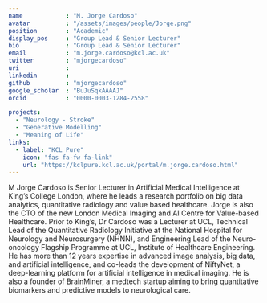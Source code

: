 ```yaml
---
name            : "M. Jorge Cardoso"
avatar          : "/assets/images/people/Jorge.png"
position        : "Academic"
display_pos     : "Group Lead & Senior Lecturer"
bio			    : "Group Lead & Senior Lecturer"
email           : "m.jorge.cardoso@kcl.ac.uk"
twitter         : "mjorgecardoso"
uri             :
linkedin        :
github          : "mjorgecardoso"
google_scholar  : "BuJuSqkAAAAJ"
orcid           : "0000-0003-1284-2558"

projects:
  - "Neurology - Stroke"
  - "Generative Modelling"
  - "Meaning of Life"
links:
  - label: "KCL Pure"
    icon: "fas fa-fw fa-link"
    url: "https://kclpure.kcl.ac.uk/portal/m.jorge.cardoso.html"
---
```

M Jorge Cardoso is Senior Lecturer in Artificial Medical Intelligence at King’s College London, where he leads a research portfolio on big data analytics, quantitative radiology and value based healthcare. Jorge is also the CTO of the new London Medical Imaging and AI Centre for Value-based Healthcare. Prior to King’s, Dr Cardoso was a Lecturer at UCL, Technical Lead of the Quantitative Radiology Initiative at the National Hospital for Neurology and Neurosurgery (NHNN), and Engineering Lead of the Neuro-oncology Flagship Programme at UCL, Institute of Healthcare Engineering. He has more than 12 years expertise in advanced image analysis, big data, and artificial intelligence, and co-leads the development of NiftyNet, a deep-learning platform for artificial intelligence in medical imaging. He is also a founder of BrainMiner, a medtech startup aiming to bring quantitative biomarkers and predictive models to neurological care.
